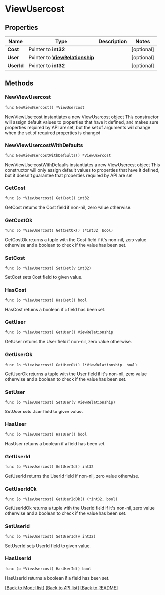 # ViewUsercost

## Properties

Name | Type | Description | Notes
------------ | ------------- | ------------- | -------------
**Cost** | Pointer to **int32** |  | [optional] 
**User** | Pointer to [**ViewRelationship**](view.Relationship.md) |  | [optional] 
**UserId** | Pointer to **int32** |  | [optional] 

## Methods

### NewViewUsercost

`func NewViewUsercost() *ViewUsercost`

NewViewUsercost instantiates a new ViewUsercost object
This constructor will assign default values to properties that have it defined,
and makes sure properties required by API are set, but the set of arguments
will change when the set of required properties is changed

### NewViewUsercostWithDefaults

`func NewViewUsercostWithDefaults() *ViewUsercost`

NewViewUsercostWithDefaults instantiates a new ViewUsercost object
This constructor will only assign default values to properties that have it defined,
but it doesn't guarantee that properties required by API are set

### GetCost

`func (o *ViewUsercost) GetCost() int32`

GetCost returns the Cost field if non-nil, zero value otherwise.

### GetCostOk

`func (o *ViewUsercost) GetCostOk() (*int32, bool)`

GetCostOk returns a tuple with the Cost field if it's non-nil, zero value otherwise
and a boolean to check if the value has been set.

### SetCost

`func (o *ViewUsercost) SetCost(v int32)`

SetCost sets Cost field to given value.

### HasCost

`func (o *ViewUsercost) HasCost() bool`

HasCost returns a boolean if a field has been set.

### GetUser

`func (o *ViewUsercost) GetUser() ViewRelationship`

GetUser returns the User field if non-nil, zero value otherwise.

### GetUserOk

`func (o *ViewUsercost) GetUserOk() (*ViewRelationship, bool)`

GetUserOk returns a tuple with the User field if it's non-nil, zero value otherwise
and a boolean to check if the value has been set.

### SetUser

`func (o *ViewUsercost) SetUser(v ViewRelationship)`

SetUser sets User field to given value.

### HasUser

`func (o *ViewUsercost) HasUser() bool`

HasUser returns a boolean if a field has been set.

### GetUserId

`func (o *ViewUsercost) GetUserId() int32`

GetUserId returns the UserId field if non-nil, zero value otherwise.

### GetUserIdOk

`func (o *ViewUsercost) GetUserIdOk() (*int32, bool)`

GetUserIdOk returns a tuple with the UserId field if it's non-nil, zero value otherwise
and a boolean to check if the value has been set.

### SetUserId

`func (o *ViewUsercost) SetUserId(v int32)`

SetUserId sets UserId field to given value.

### HasUserId

`func (o *ViewUsercost) HasUserId() bool`

HasUserId returns a boolean if a field has been set.


[[Back to Model list]](../README.md#documentation-for-models) [[Back to API list]](../README.md#documentation-for-api-endpoints) [[Back to README]](../README.md)


